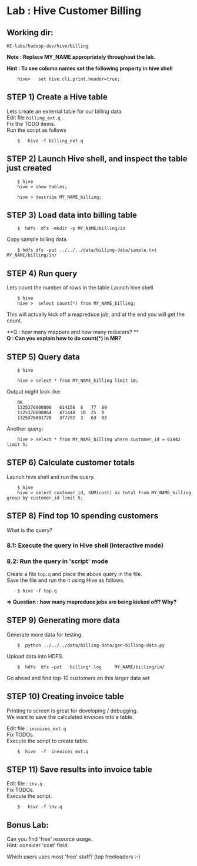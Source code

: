 # Lab : Hive Customer Billing

## Working dir:
`HI-labs/hadoop-dev/hive/billing`

**Note : Replace MY_NAME appropriately throughout the lab.** 

**Hint : To see column names set the following property in hive shell**
```
    hive>   set hive.cli.print.header=true;
```

## STEP 1) Create a Hive table
Lets create an external table for our billing data.  
Edit file `billing_ext.q` .   
Fix the TODO items.  
Run the script as follows
```
    $   hive -f billing_ext.q
```

## STEP 2) Launch Hive shell, and inspect the table just created
```
    $ hive
    hive > show tables;

    hive > describe MY_NAME_billing;
```


## STEP 3) Load data into billing table
```
    $  hdfs  dfs -mkdir -p MY_NAME/billing/in
```

Copy sample billing data.  
```
    $ hdfs dfs -put ../../../data/billing-data/sample.txt   MY_NAME/billing/in/
```

## STEP 4)  Run query
Lets count the number of rows in the table
Launch hive shell
```
    $ hive
    hive >  select count(*) from MY_NAME_billing;
```

This will actually kick off a mapreduce job, and at the end you will get the count.

**Q : how many mappers and how many reducers? **   
**Q : Can you explain how to do count(*) in MR?**  


## STEP 5) Query data
```
    $ hive

    hive > select * from MY_NAME_billing limit 10;
```

Output might look like:
```console
    OK
    1325376000000   614156  6   77  89
    1325376000864   471440  10  25  0
    1325376001728   377292  3   63  83
```

Another query:
```
    hive > select * from MY_NAME_billing where customer_id = 61442 limit 5;
```

## STEP 6) Calculate customer totals
Launch hive shell and run the query.
```
    $ hive
    hive > select customer_id, SUM(cost) as total from MY_NAME_billing group by customer_id limit 5;
```

## STEP 8) Find top 10 spending customers
What is the query?

### 8.1: Execute the query in Hive shell (interactive mode)

### 8.2: Run the query in 'script' mode
Create a file `top.q` and place the above query in the file.  
Save the file and run the it using Hive as follows.

```
    $ hive -f top.q
```

**=> Question : how many mapreduce jobs are being kicked off?  Why?** 


## STEP 9) Generating more data
Generate more data for testing.
```
    $  python ../../../data/billing-data/gen-billing-data.py
```

Upload data into HDFS.
```
    $  hdfs  dfs -put   billing*.log     MY_NAME/billing/in/
```

Go ahead and find top-10 customers on this larger data set


## STEP 10)  Creating invoice table
Printing to screen is great for developing / debugging.  
We want to save the calculated invoices into a table.

Edit file : `invoices_ext.q`   
Fix TODOs.  
Execute the script to create table.  
```
    $  hive  -f  invoices_ext.q
```


## STEP 11)  Save results into invoice table
Edit file : `inv.q` .   
Fix TODOs.   
Execute the script.   
```
    $   hive -f inv.q
```


## Bonus Lab:
Can you find 'free' resource usage.   
Hint: consider 'cost' field.

Which users uses most 'free' stuff?  (top freeloaders :-)
